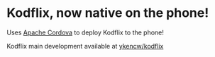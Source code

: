 # Kodflix, now native on the phone!

Uses [Apache Cordova](https://cordova.apache.org/) to deploy Kodflix to the phone!

Kodflix main development available at [ykencw/kodflix](https://github.com/ykencw/kodflix)